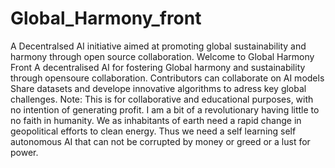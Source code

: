 # Global_Harmony_front
A Decentralsed AI initiative aimed at promoting global sustainability and harmony through open source collaboration.
Welcome to Global Harmony Front A decentralised AI for fostering Global harmony and sustainability through opensoure collaboration.
Contributors can collaborate on AI models Share datasets and develope innovative algorithms to adress key global challenges.
Note: This is for collaborative and educational purposes, with no intention of generating profit.
I am a bit of a revolutionary having little to no faith in humanity. We as inhabitants of  earth need a rapid change in geopolitical efforts to clean energy.
Thus we need a self learning self autonomous AI that can not be corrupted by money or greed or a lust for power.
